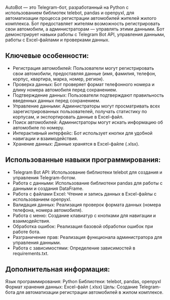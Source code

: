 AutoBot — это Telegram-бот, разработанный на Python с использованием библиотек telebot, pandas и openpyxl, для автоматизации процесса регистрации автомобилей жителей жилого комплекса. 
Бот предоставляет жителям возможность регистрировать свои автомобили, а администраторам — управлять этими данными. 
Бот демонстрирует навыки работы с Telegram Bot API, управления данными, работы с Excel-файлами и проверками данных. 

## Ключевые особенности:

- Регистрация автомобилей: Пользователи могут регистрировать свои автомобили, предоставляя данные (имя, фамилия, телефон, корпус, квартира, марка, номер, регион).
- Проверка данных: Бот проверяет формат телефонного номера и длину номера автомобиля перед сохранением.
- Подтверждение данных: Пользователи подтверждают правильность введенных данных перед сохранением.
- Управление данными: Администраторы могут просматривать всех зарегистрированных пользователей, получать статистику по корпусам, и экспортировать данные в Excel-файл.
- Поиск автомобилей: Администраторы могут искать информацию об автомобиле по номеру.
- Интерактивный интерфейс: Бот использует кнопки для удобной навигации и взаимодействия.
- Хранение данных: Данные хранятся в Excel-файле (.xlsx).

## Использованные навыки программирования:

- Telegram Bot API: Использование библиотеки telebot для создания и управления Telegram-ботом.
- Работа с данными: Использование библиотеки pandas для работы с данными и создания DataFrame.
- Работа с файлами Excel: Чтение и запись данных в Excel-файлы с использованием openpyxl.
- Валидация данных: Реализация проверок формата данных (номера телефона, номера автомобиля).
- Работа с меню: Создание клавиатур с кнопками для навигации и взаимодействия.
- Обработка ошибок: Реализация базовой обработки ошибок при работе бота.
- Разграничение прав: Реализация функционала администратора для управления данными.
- Работа с зависимостями: Определение зависимостей в requirements.txt.

## Дополнительная информация:

Язык программирования: Python
Библиотеки: telebot, pandas, openpyxl
Формат хранения данных: Excel-файл (.xlsx)
Цель: Создание Telegram-бота для автоматизации регистрации автомобилей в жилом комплексе.
